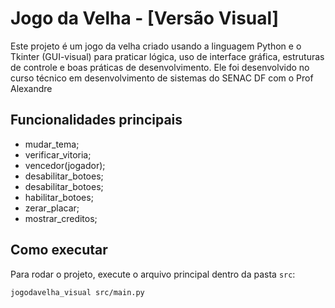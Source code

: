 # Jogo da Velha - [Versão Visual]
Este projeto é um jogo da velha criado usando a linguagem Python e o Tkinter (GUI-visual) para praticar lógica, uso de interface gráfica, estruturas de controle e boas práticas de desenvolvimento. Ele foi desenvolvido no curso técnico em desenvolvimento de sistemas do SENAC DF com o Prof Alexandre

## Funcionalidades principais
- mudar_tema;
- verificar_vitoria;
- vencedor(jogador);
- desabilitar_botoes;
- desabilitar_botoes;
- habilitar_botoes;
- zerar_placar;
- mostrar_creditos;

## Como executar
Para rodar o projeto, execute o arquivo principal dentro da pasta `src`:

```bash
jogodavelha_visual src/main.py
